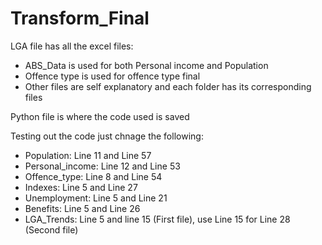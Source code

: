 # Transform_Final
LGA file has all the excel files:
- ABS_Data is used for both Personal income and Population
- Offence type is used for offence type final
- Other files are self explanatory and each folder has its corresponding files

Python file is where the code used is saved

Testing out the code just chnage the following: 
- Population: Line 11 and Line 57 
- Personal_income: Line 12 and Line 53
- Offence_type: Line 8 and Line 54
- Indexes: Line 5 and Line 27
- Unemployment: Line 5 and Line 21
- Benefits: Line 5 and Line 26
- LGA_Trends: Line 5 and line 15 (First file), use Line 15 for Line 28 (Second file)

